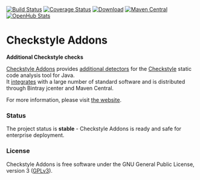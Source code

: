 [![Build Status](https://travis-ci.org/checkstyle-addons/checkstyle-addons.svg?branch=master)](https://travis-ci.org/checkstyle-addons/checkstyle-addons)
[![Coverage Status](https://coveralls.io/repos/checkstyle-addons/checkstyle-addons/badge.svg?branch=master)](https://coveralls.io/r/checkstyle-addons/checkstyle-addons?branch=master)
[![Download](https://api.bintray.com/packages/checkstyle-addons/checkstyle-addons/checkstyle-addons/images/download.svg)](https://github.com/checkstyle-addons/checkstyle-addons/releases/latest)
[![Maven Central](https://maven-badges.herokuapp.com/maven-central/com.thomasjensen.checkstyle.addons/checkstyle-addons/badge.svg)](http://search.maven.org/#search%7Cgav%7C1%7Cg%3Acom.thomasjensen.checkstyle.addons)
[![OpenHub Stats](https://www.openhub.net/p/checkstyle-addons/widgets/project_thin_badge?format=gif&ref=Thin+badge)](https://www.openhub.net/p/checkstyle-addons)

# Checkstyle Addons
**Additional Checkstyle checks**

[Checkstyle Addons](http://checkstyle-addons.thomasjensen.com/) provides [additional detectors](http://checkstyle-addons.thomasjensen.com/latest/checks/) for the [Checkstyle](http://checkstyle.sourceforge.net/) static code analysis tool for Java.  
It [integrates](http://checkstyle-addons.thomasjensen.com/run.html) with a large number of standard software and is distributed through Bintray jcenter and Maven Central.

For more information, please visit [the website](http://checkstyle-addons.thomasjensen.com/).

### Status

The project status is **stable** - Checkstyle Addons is ready and safe for enterprise deployment.

### License

Checkstyle Addons is free software under the GNU General Public License, version 3
([GPLv3](https://www.gnu.org/copyleft/gpl.html)).
